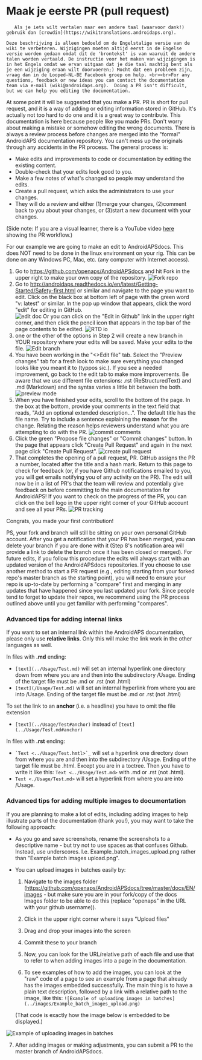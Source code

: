 # Maak je eerste PR (pull request)

`  
Als je iets wilt vertalen naar een andere taal (waarvoor dank!) gebruik dan [crowdin](https://wikitranslations.androidaps.org).`

`Deze beschrijving is alleen bedoeld om de Engelstalige versie van de wiki te verbeteren. Wijzigingen moeten altijd eerst in de Engelse versie worden gedaan omdat dit de 'brontekst' is van waaruit de andere talen worden vertaald. De instructie voor het maken van wijzigingen is in het Engels omdat we ervan uitgaan dat je die taal machtig bent als je een wijziging eraan wilt doorvoeren;) Mocht dat een probleem zijn, vraag dan in de Looped-NL-BE Facebook groep om hulp. <br><br>For any questions, feedback or new ideas you can contact the documentation team via e-mail (wiki@androidaps.org). 
Doing a PR isn't difficult, but we can help you editing the documentation.`

At some point it will be suggested that you make a PR. PR is short for pull request, and it is a way of adding or editing information stored in GitHub. It's actually not too hard to do one and it is a great way to contribute. This documentation is here because people like you made PRs. Don't worry about making a mistake or somehow editing the wrong documents. There is always a review process before changes are merged into the "formal" AndroidAPS documentation repository. You can't mess up the originals through any accidents in the PR process. The general process is:

* Make edits and improvements to code or documentation by editing the existing content.
* Double-check that your edits look good to you.
* Make a few notes of what's changed so people may understand the edits.
* Create a pull request, which asks the administrators to use your changes.
* They will do a review and either (1)merge your changes, (2)comment back to you about your changes, or (3)start a new document with your changes.

(Side note: If you are a visual learner, there is a YouTube video [here](https://youtu.be/4b6tsL0_kzg) showing the PR workflow.)

For our example we are going to make an edit to AndroidAPSdocs. This does NOT need to be done in the linux environment on your rig. This can be done on any Windows PC, Mac, etc. (any computer with Internet access).

1. Go to https://github.com/openaps/AndroidAPSdocs and hit Fork in the upper right to make your own copy of the repository. ![Fork repo](./images/PR0.png)
2. Go to http://androidaps.readthedocs.io/en/latest/Getting-Started/Safety-first.html or similar and navigate to the page you want to edit. Click on the black box at bottom left of page with the green word "v: latest" or similar. In the pop up window that appears, click the word "edit" for editing in GitHub.  
    ![edit doc](./images/PR1.png) Or you can click on the "Edit in Github" link in the upper right corner, and then click the pencil icon that appears in the top bar of the page contents to be edited. ![RTD io](./images/PR2.png)
3. one or the other of the options in Step 2 will create a new branch in YOUR repository where your edits will be saved. Make your edits to the file. ![Edit branch](./images/PR3.png)
4. You have been working in the "<>Edit file" tab. Select the "Preview changes" tab for a fresh look to make sure everything you changed looks like you meant it to (typpos sic.). If you see a needed improvement, go back to the edit tab to make more improvements. Be aware that we use different file extensions: .rst (ReStructuredText) and .md (Markdown) and the syntax varies a little bit between the both. ![preview mode](./images/PR5.png)
5. When you have finished your edits, scroll to the bottom of the page. In the box at the bottom, provide your comments in the text field that reads, "Add an optional extended description...". The default title has the file name. Try to include a sentence explaining the **reason** for the change. Relating the reason helps reviewers understand what you are attempting to do with the PR. ![commit comments](./images/PR4.png)
6. Click the green "Propose file changes" or "Commit changes" button. In the page that appears click "Create Pull Request" and again in the next page click "Create Pull Request". ![create pull request](./images/PR6.png)
7. That completes the opening of a pull request, PR. GitHub assigns the PR a number, located after the title and a hash mark. Return to this page to check for feedback (or, if you have Github notifications emailed to you, you will get emails notifying you of any activity on the PR). The edit will now be in a list of PR's that the team will review and potentially give feedback on before committing to the main documentation for AndroidAPS! If you want to check on the progress of the PR, you can click on the bell logo in the upper right corner of your GitHub account and see all your PRs. ![PR tracking](./images/PR7.png)

Congrats, you made your first contribution!

PS, your fork and branch will still be sitting on your own personal GitHub account. After you get a notification that your PR has been merged, you can delete your branch if you are done with it (Step 8's notification area will provide a link to delete the branch once it has been closed or merged). For future edits, if you follow this procedure the edits will always start with an updated version of the AndroidAPSdocs repositories. If you choose to use another method to start a PR request (e.g., editing starting from your forked repo's master branch as the starting point), you will need to ensure your repo is up-to-date by performing a "compare" first and merging in any updates that have happened since you last updated your fork. Since people tend to forget to update their repos, we recommend using the PR process outlined above until you get familiar with performing "compares".

### Advanced tips for adding internal links

If you want to set an internal link within the AndroidAPS documentation, please only use **relative links**. Only this will make the link work in the other languages as well.

In files with **.md** ending:

* `[text](../Usage/Test.md)` will set an internal hyperlink one directory down from where you are and then into the subdirectory /Usage. Ending of the target file must be .md or .rst (not .html)
* `[text](/Usage/Test.md)` will set an internal hyperlink from where you are into /Usage. Ending of the target file must be .md or .rst (not .html)

To set the link to an **anchor** (i.e. a headline) you have to omit the file extension

* `[text](../Usage/Test#anchor)` instead of `[text](../Usage/Test.md#anchor)`

In files with **.rst** ending:

* `` `Text <../Usage/Test.hmtl>`_ `` will set a hyperlink one directory down from where you are and then into the subdirectory /Usage. Ending of the target file must be .html. Except you are in a toctree. Then you have to write it like this: `Text <../Usage/Test.md>` with .md or .rst (not .html).
* `Text <./Usage/Test.md>` will set a hyperlink from where you are into /Usage.

### Advanced tips for adding multiple images to documentation

If you are planning to make a lot of edits, including adding images to help illustrate parts of the documentation (thank you!), you may want to take the following approach:

* As you go and save screenshots, rename the screenshots to a descriptive name - but try not to use spaces as that confuses Github. Instead, use underscores. I.e. Example_batch_images_upload.png rather than "Example batch images upload.png".

* You can upload images in batches easily by:
    
    1. Navigate to the images folder (https://github.com/openaps/AndroidAPSdocs/tree/master/docs/EN/images - but make sure you are in your fork/copy of the docs Images folder to be able to do this (replace "openaps" in the URL with your github username)).
    
    2. Click in the upper right corner where it says "Upload files"
    
    3. Drag and drop your images into the screen
    
    4. Commit these to your branch
    
    5. Now, you can look for the URL/relative path of each file and use that to refer to when adding images into a page in the documentation.
    
    6. To see examples of how to add the images, you can look at the "raw" code of a page to see an example from a page that already has the images embedded successfully. The main thing is to have a plain text description, followed by a link with a relative path to the image, like this: `![Example of uploading images in batches](../images/Example_batch_images_upload.png)`
    
    (That code is exactly how the image below is embedded to be displayed.)

![Example of uploading images in batches](./images/Example_batch_images_upload.png)

7. After adding images or making adjustments, you can submit a PR to the master branch of AndroidAPSdocs.
